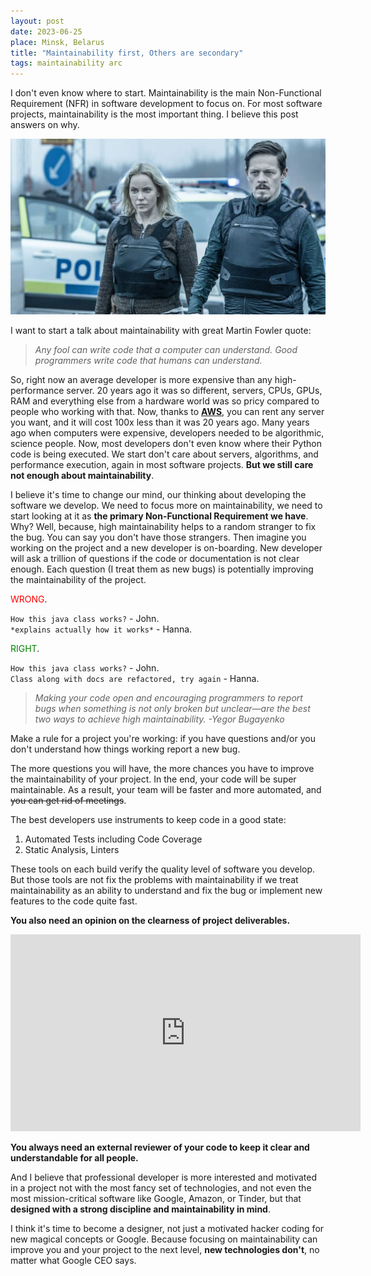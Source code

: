 ```yaml
---
layout: post
date: 2023-06-25
place: Minsk, Belarus
title: "Maintainability first, Others are secondary"
tags: maintainability arc
---
```


I don't even know where to start.
Maintainability is the main Non-Functional Requirement (NFR) in software development to focus on.
For most software projects, maintainability is the most important thing.
I believe this post answers on why.

<!--more-->

<img src="/images/2023/06/broen-gang.png">

I want to start a talk about maintainability with great Martin Fowler quote:

> _Any fool can write code that a computer can understand.
Good programmers write code that humans can understand._

So, right now an average developer is more expensive than any high-performance server.
20 years ago it was so different, servers, CPUs, GPUs, RAM and everything else
from a hardware world was so pricy compared to people who working with that.
Now, thanks to **[AWS](https://aws.amazon.com)**, you can rent any server you want,
and it will cost 100x less than it was 20 years ago.
Many years ago when computers were expensive, developers needed to be algorithmic, science people.
Now, most developers don't even know where their Python code is being executed.
We start don't care about servers, algorithms, and performance execution,
again in most software projects.
**But we still care not enough about maintainability**.

I believe it's time to change our mind, our thinking about developing the software we develop.
We need to focus more on maintainability,
we need to start looking at it as **the primary Non-Functional Requirement we have**.
Why?
Well, because, high maintainability helps to a random stranger to fix the bug.
You can say you don't have those strangers.
Then imagine you working on the project and a new developer is on-boarding.
New developer will ask a trillion of questions if
the code or documentation is not clear enough.
Each question (I treat them as new bugs) is potentially
improving the maintainability of the project.

<span style="color:red">WRONG</span>.

`How this java class works?` - John.
<br>
`*explains actually how it works*` - Hanna.

<span style="color:green">RIGHT</span>.

`How this java class works?` - John.
<br>
`Class along with docs are refactored, try again` - Hanna.

> _Making your code open and encouraging programmers to report bugs when something
is not only broken but unclear—are the best two ways to achieve high maintainability.
-Yegor Bugayenko_

Make a rule for a project you're working:
if you have questions and/or you don't understand how things working report a new bug.

The more questions you will have,
the more chances you have to improve the maintainability of your project.
In the end, your code will be super maintainable.
As a result, your team will be faster and more automated, and ~~you can get rid of meetings~~.

The best developers use instruments to keep code in a good state:
1. Automated Tests including Code Coverage
2. Static Analysis, Linters

These tools on each build verify the quality level of software you develop.
But those tools are not fix the problems with maintainability
if we treat maintainability as an ability to understand and
fix the bug or implement new features to the code quite fast.

**You also need an opinion on the clearness of project deliverables.**
<iframe width="560" height="315" src="https://www.youtube.com/embed/9tC7p2UTLsU" title="YouTube video player" frameborder="0" allow="accelerometer; autoplay; clipboard-write; encrypted-media; gyroscope; picture-in-picture; web-share" allowfullscreen></iframe>

**You always need an external reviewer of your code
to keep it clear and understandable for all people.**

And I believe that professional developer is more interested and motivated
in a project not with the most fancy set of technologies,
and not even the most mission-critical software like Google, Amazon, or Tinder,
but that **designed with a strong discipline and maintainability in mind**.

I think it's time to become a designer,
not just a motivated hacker coding for new magical concepts or Google.
Because focusing on maintainability can improve you and your project to the next level,
**new technologies don't**, no matter what Google CEO says.
